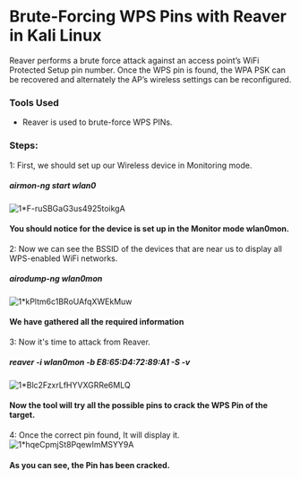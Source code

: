 # Brute-Forcing WPS Pins with Reaver in Kali Linux
Reaver performs a brute force attack against an access point’s WiFi Protected Setup pin number. Once the WPS pin is found, the WPA PSK can be recovered and alternately the AP’s wireless settings can be reconfigured.

### Tools Used

- Reaver is used to brute-force WPS PINs.

### Steps:
1: First, we should set up our Wireless device in Monitoring mode.
##### airmon-ng start wlan0
![1*F-ruSBGaG3us4925toikgA](https://github.com/iamakky24/Exploring-WiFi-Security/assets/73874888/fd5a7295-0274-4952-88b5-7540e46b4d7f)
#### You should notice for the device is set up in the Monitor mode wlan0mon.

2: Now we can see the BSSID of the devices that are near us to display all WPS-enabled WiFi networks.
##### airodump-ng wlan0mon
![1*kPltm6c1BRoUAfqXWEkMuw](https://github.com/iamakky24/Exploring-WiFi-Security/assets/73874888/99f2ec59-ab45-49cf-9866-04f487aaf933)
#### We have gathered all the required information

3: Now it's time to attack from Reaver.
##### reaver -i wlan0mon -b E8:65:D4:72:89:A1 -S -v
![1*Blc2FzxrLfHYVXGRRe6MLQ](https://github.com/iamakky24/Exploring-WiFi-Security/assets/73874888/e06af9cc-350e-417a-bbf9-235560558cee)
#### Now the tool will try all the possible pins to crack the WPS Pin of the target.

4: Once the correct pin found, It will display it.
![1*hqeCpmjSt8PqewImMSYY9A](https://github.com/iamakky24/Exploring-WiFi-Security/assets/73874888/958b39a4-5efa-4573-b0c4-2c44a63408a9)
#### As you can see, the Pin has been cracked.
